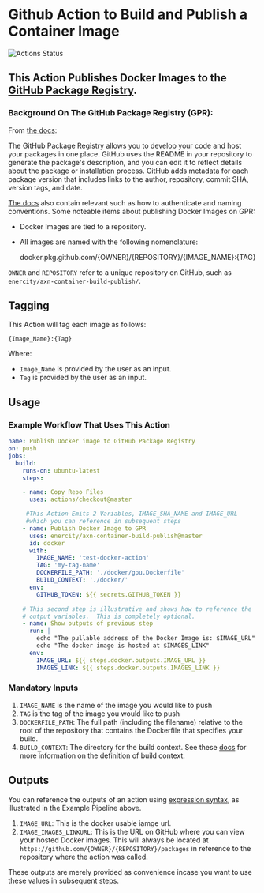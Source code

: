 # Github Action to Build and Publish a Container Image

![Actions Status](https://github.com/enercity/axn-container-build-publish/workflows/Tests/badge.svg)

## This Action Publishes Docker Images to the [GitHub Package Registry](https://github.com/features/package-registry).  

### Background On The GitHub Package Registry (GPR):

From [the docs](https://help.github.com/en/articles/configuring-docker-for-use-with-github-package-registry):

The GitHub Package Registry allows you to develop your code and host your packages in one place.  GitHub uses the README in your repository to generate the package's description, and you can edit it to reflect details about the package or installation process. GitHub adds metadata for each package version that includes links to the author, repository, commit SHA, version tags, and date.

[The docs](https://help.github.com/en/articles/configuring-docker-for-use-with-github-package-registry) also contain relevant such as how to authenticate and naming conventions.  Some noteable items about publishing Docker Images on GPR:

- Docker Images are tied to a repository.  
- All images are named with the following nomenclature:

    docker.pkg.github.com/{OWNER}/{REPOSITORY}/{IMAGE_NAME}:{TAG}
    
`OWNER` and `REPOSITORY` refer to a unique repository on GitHub, such as `enercity/axn-container-build-publish/`.

## Tagging

This Action will tag each image as follows:

```
{Image_Name}:{Tag}
```

Where:
- `Image_Name` is provided by the user as an input.
- `Tag` is provided by the user as an input.

## Usage

### Example Workflow That Uses This Action

```yaml
name: Publish Docker image to GitHub Package Registry
on: push
jobs:
  build:
    runs-on: ubuntu-latest
    steps:

    - name: Copy Repo Files
      uses: actions/checkout@master

     #This Action Emits 2 Variables, IMAGE_SHA_NAME and IMAGE_URL
     #which you can reference in subsequent steps
    - name: Publish Docker Image to GPR
      uses: enercity/axn-container-build-publish@master
      id: docker
      with:
        IMAGE_NAME: 'test-docker-action'
        TAG: 'my-tag-name'
        DOCKERFILE_PATH: './docker/gpu.Dockerfile'
        BUILD_CONTEXT: './docker/'
      env:
        GITHUB_TOKEN: ${{ secrets.GITHUB_TOKEN }}

    # This second step is illustrative and shows how to reference the 
    # output variables.  This is completely optional.
    - name: Show outputs of previous step
      run: |
        echo "The pullable address of the Docker Image is: $IMAGE_URL"
        echo "The docker image is hosted at $IMAGES_LINK"
      env:
        IMAGE_URL: ${{ steps.docker.outputs.IMAGE_URL }}
        IMAGES_LINK: ${{ steps.docker.outputs.IMAGES_LINK }}
```

### Mandatory Inputs

1. `IMAGE_NAME` is the name of the image you would like to push
2. `TAG` is the tag of the image you would like to push
3. `DOCKERFILE_PATH`: The full path (including the filename) relative to the root of the repository that contains the Dockerfile that specifies your build.
4. `BUILD_CONTEXT`: The directory for the build context.  See these [docs](https://docs.docker.com/engine/reference/commandline/build/) for more information on the definition of build context.

## Outputs

You can reference the outputs of an action using [expression syntax](https://help.github.com/en/articles/contexts-and-expression-syntax-for-github-actions), as illustrated in the Example Pipeline above.

1. `IMAGE_URL`: This is the docker usable iamge url.
2. `IMAGE_IMAGES_LINKURL`: This is the URL on GitHub where you can view your hosted Docker images.  This will always be located at `https://github.com/{OWNER}/{REPOSITORY}/packages` in reference to the repository where the action was called.

These outputs are merely provided as convenience incase you want to use these values in subsequent steps.
